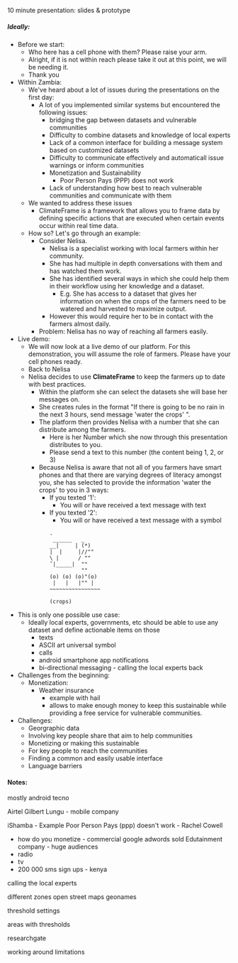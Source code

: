 10 minute presentation:
slides & prototype

##### Ideally:

* Before we start: 
    * Who here has a cell phone with them? Please raise your arm.
    * Alright, if it is not within reach please take it out at this point, we will be needing it. 
    * Thank you
* Within Zambia: 
    * We've heard about a lot of issues during the presentations on the first day:
        * A lot of you implemented similar systems but encountered the following issues:
            * bridging the gap between datasets and vulnerable communities
            * Difficulty to combine datasets and knowledge of local experts
            * Lack of a common interface for building a message system based on customized datasets
            * Difficulty to communicate effectively and automaticall issue warnings or inform communities
            * Monetization and Sustainability
                * Poor Person Pays (PPP) does not work
            * Lack of understanding how best to reach vulnerable communities and communicate with them
    * We wanted to address these issues
        * ClimateFrame is a framework that allows you to frame data by defining specific actions that are executed when certain events occur within real time data.
    * How so? Let's go through an example:
        * Consider Nelisa. 
            * Nelisa is a specialist working with local farmers within her community.
            * She has had multiple in depth conversations with them and has watched them work.
            * She has identified several ways in which she could help them in their workflow using her knowledge and a dataset.
                * E.g. She has access to a dataset that gives her information on when the crops of the farmers need to be watered and harvested to maximize output. 
            * However this would require her to be in contact with the farmers almost daily. 
        * Problem: Nelisa has no way of reaching all farmers easily.    
* Live demo:
    * We will now look at a live demo of our platform. For this demonstration, you will assume the role of farmers. Please have your cell phones ready.
    * Back to Nelisa
    * Nelisa decides to use **ClimateFrame** to keep the farmers up to date with best practices.
        * Within the platform she can select the datasets she will base her messages on.
        * She creates rules in the format "If there is going to be no rain in the next 3 hours, send message 'water the crops' ".
        * The platform then provides Nelisa with a number that she can distribute among the farmers. 
            * Here is her Number which she now through this presentation distributes to you.
            * Please send a text to this number (the content being 1, 2, or 3)
        * Because Nelisa is aware that not all of you farmers have smart phones and that there are varying degrees of literacy amongst you, she has selected to provide the information 'water the crops' to you in 3 ways:
            * If you texted '1':
                * You will or have received a text message with text
            * If you texted '2':
                * You will or have received a text message with a symbol
                ```
                .
                 ______   _
               __|     | (*)
              |  |     |//""
               \ |      / ""
                ˜|_____|  ""
                          ""
                (o) (o) (o)"(o) 
                 |   |   |"" |
                ~~~~~~~~~~~~~~~~ 

                (crops)
                ```
* This is only one possible use case:
    * Ideally local experts, governments, etc should be able to use any dataset and define actionable items on those
        * texts
        * ASCII art universal symbol
        * calls
        * android smartphone app notifications
        * bi-directional messaging - calling the local experts back 
* Challenges from the beginning:
    * Monetization: 
        * Weather insurance 
            * example with hail   
            * allows to make enough money to keep this sustainable while providing a free service for vulnerable communities.
* Challenges:
    * Georgraphic data
    * Involving key people share that aim to help communities
    * Monetizing or making this sustainable
    * For key people to reach the communities
    * Finding a common and easily usable interface
    * Language barriers


#### Notes:

mostly android
tecno

Airtel
Gilbert Lungu - mobile company

iShamba - Example
Poor Person Pays (ppp) doesn't work - Rachel Cowell
- how do you monetize - commercial 
google adwords sold
Edutainment company - huge audiences
- radio 
- tv
- 200 000 sms sign ups - kenya


calling the local experts

different zones
open street maps
geonames

threshold settings

areas with thresholds

researchgate

working around limitations

